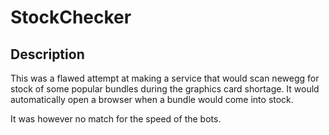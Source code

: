 # StockChecker

## Description

This was a flawed attempt at making a service that would scan newegg for stock of some popular bundles during 
the graphics card shortage. It would automatically open a browser when a bundle would come into stock.

It was however no match for the speed of the bots.
